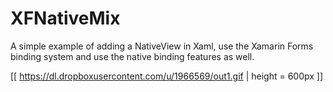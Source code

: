 # XFNativeMix

A simple example of adding a NativeView in Xaml, use the Xamarin Forms binding system and use the native binding features as well.

[[ https://dl.dropboxusercontent.com/u/1966569/out1.gif | height = 600px ]]
